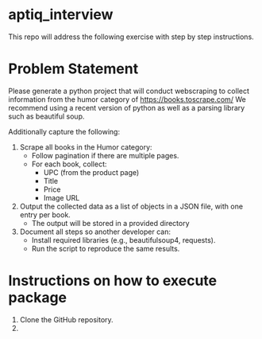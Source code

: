 # aptiq_interview
This repo will address the following exercise with step by step instructions. 

# Problem Statement
Please generate a python project that will conduct webscraping to collect information from the
humor category of https://books.toscrape.com/
We recommend using a recent version of python as well as a parsing library such as beautiful
soup.

Additionally capture the following:
  1. Scrape all books in the Humor category:
      - Follow pagination if there are multiple pages.
      - For each book, collect:
        - UPC (from the product page)
        - Title
        - Price
        - Image URL
  2. Output the collected data as a list of objects in a JSON file, with one entry per book.
      - The output will be stored in a provided directory
  4. Document all steps so another developer can:
      - Install required libraries (e.g., beautifulsoup4, requests).
      - Run the script to reproduce the same results.

# Instructions on how to execute package
  1. Clone the GitHub repository.
  2. 
